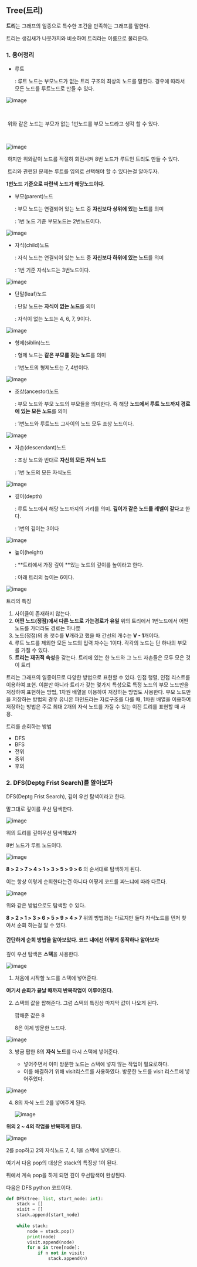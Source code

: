 ## Tree(트리)



**트리**는 그래프의 일종으로 특수한 조건을 만족하는 그래프를 말한다.

트리는 생김새가 나뭇가지와 비슷하여 트리라는 이름으로 불리운다. 



### 1. 용어정리

- 루트

  : 루트 노드는 부모노드가 없는 트리 구조의 최상의 노드를 말한다. 경우에 따라서 모든 노드를 루트노드로 만들 수 있다.

  

![image](https://user-images.githubusercontent.com/51642448/132092340-d1f8f0dc-08d4-486e-a5a8-eac645c62c93.png)

​	

​	위와 같은 노드는 부모가 없는 1번노드를 부모 노드라고 생각 할 수 있다. 

​	

![image](https://user-images.githubusercontent.com/51642448/132092390-47d8e1bd-541a-4482-9b23-970d4d5d7c6f.png)



​	하지만 위와같이 노드를 적절히 회전시켜 8번 노드가 루트인 트리도 만들 수 있다. 

​	트리와 관련된 문제는 루트를 임의로 선택해야 할 수 있다는걸 알아두자.





**1번노드 기준으로 파란색 노드가 해당노드이다.**

- 부모(parent)노드

  : 부모 노드는 연결되어 있는 노드 중 **자신보다 상위에 있는 노드**를 의미

  : 1번 노드 기준 부모노드는 2번노드이다.



![image](https://user-images.githubusercontent.com/51642448/132093821-f4e2af0a-a93e-4a3d-a731-2584c992d399.png)

- 자식(child)노드

  : 자식 노드는 연결되어 있는 노드 중 **자신보다 하위에 있는 노드**를 의미

  : 1번 기준 자식노드는 3번노드이다. 

  

![image](https://user-images.githubusercontent.com/51642448/132093832-44aa5510-c545-4198-8b7e-6f7b63424009.png)

- 단말(leaf)노드

  : 단말 노드는 **자식이 없는 노드**를 의미

  : 자식이 없는 노드는 4, 6, 7, 9이다.

  

![image](https://user-images.githubusercontent.com/51642448/132093739-5b985905-56e6-4980-acd8-30c52fd9025b.png)

- 형제(siblin)노드

  : 형제 노드는 **같은 부모를 갖는 노드**를 의미

  : 1번노드의 형제노드는 7, 4번이다.



![image](https://user-images.githubusercontent.com/51642448/132093783-12d60aef-e10c-4355-bd64-f849addec94e.png)



- 조상(ancestor)노드

  : 부모 노드와 부모 노드의 부모들을 의미한다. 즉 해당 **노드에서 루트 노드까지 경로에 있는 모든 노드**를 의미

  : 1번노드와 루트노드 그사이의 노드 모두 조상 노드이다.



![image](https://user-images.githubusercontent.com/51642448/132093796-0a65fe87-0b04-4154-809f-5fb9941d1bba.png)

- 자손(descendant)노드

  :  조상 노드와 반대로 **자신의 모든 자식 노드**

  : 1번 노드의 모든 자식노드



![image](https://user-images.githubusercontent.com/51642448/132093808-7537f542-b43a-40e3-9b55-1d0562960b06.png)



- 깊이(depth)

  : 루트 노드에서 해당 노드까지의 거리를 의미. **깊이가 같은 노드를 레벨이 같다**고 한다.

  : 1번의 깊이는 3이다

![image](https://user-images.githubusercontent.com/51642448/132093907-e53be607-268e-4744-9bda-24e662c2b9c4.png)

- 높이(height)

  : **트리에서 가장 깊이 **있는 노드의 깊이를 높이라고 한다. 

  : 아래 트리의 높이는 6이다.



![image](https://user-images.githubusercontent.com/51642448/132093891-95108848-7ea9-495b-aa9c-9da9f4660546.png)







트리의 특징

1. 사이클이 존재하지 않는다.
2. **어떤 노드(정점)에서 다른 노드로 가는경로가 유일** 위의 트리에서 1번노드에서 어떤노드를 가더라도 경로는 하나뿐
3. 노드(정점)의 총 갯수를 **V**개라고 했을 때 간선의 개수는 **V - 1**개이다.
4. 루트 노드를 제외한 모든 노드의 입력 차수는 1이다. 각각의 노드는 단 하나의 부모를 가질 수 있다.
5. **트리는 재귀적 속성**을 갖는다. 트리에 있는 한 노드와 그 노드 자손들은 모두 모은 것이 트리



트리는 그래프의 일종이므로 다양한 방법으로 표현할 수 있다. 인접 행렬, 인접 리스트를 이용하여 표현. 이뿐만 아니라 트리가 갖는 몇가지 특성으로 특정 노드의 부모 노드만을 저장하여 표현하는 방법, 1차원 배열을 이용하여 저장하는 방법도 사용한다. 부모 노드만을 저장하는 방법의 경우 유니온 파인드라는 자료구조를 다룰 때, 1차원 배열을 이용하여 저장하는 방법은 주로 최대 2개의 자식 노드를 가질 수 있는 이진 트리를 표현할 때 사용.



트리를 순회하는 방법

- DFS
- BFS
- 전위
- 중위
- 후의

### 2. DFS(Deptg Frist Search)를 알아보자

DFS(Deptg Frist Search), 깊이 우선 탐색이라고 한다.

말그대로 깊이를 우선 탐색한다.

![image](https://user-images.githubusercontent.com/51642448/132092390-47d8e1bd-541a-4482-9b23-970d4d5d7c6f.png)

위의 트리를 깊이우선 탐색해보자 

8번 노드가 루트 노드이다.

![image](https://user-images.githubusercontent.com/51642448/132126787-06671f9e-e3b3-4eed-be20-a536c48bca0c.png)

**8 > 2 > 7 > 4 > 1 > 3 > 5 > 9 > 6** 의 순서대로 탐색하게 된다. 

이는 항상 이렇게 순회한다는건 아니다 어떻게 코드를 짜느냐에 따라 다르다.



![image](https://user-images.githubusercontent.com/51642448/132126872-554cc54a-3174-4ea8-9a02-f14839b8fe6e.png)

위와 같은 방법으로도 탐색할 수 있다.

**8 > 2 > 1 > 3 > 6 > 5 > 9 > 4 > 7** 위의 방법과는 다르지만 둘다 자식노드를 먼저 찾아서 순회 하는걸 알 수 있다. 



#### 간단하게 순회 방법을 알아보았다. 코드 내에선 어떻게 동작하나 알아보자

깊이 우선 탐색은 **스택**을 사용한다. 





![image](https://user-images.githubusercontent.com/51642448/132127454-db6f90e1-22ab-4154-9cdb-5863c91daa40.png)

1. 처음에 시작할 노드를 스택에 넣어준다. 



**여기서 순회가 끝날 때까지 반복작업이 이루어진다.**

2. 스택의 값을 팝해준다. 그럼 스택의 특징상 마지막 값이 나오게 된다.

   팝해준 값은 8

   8은 이제 방문한 노드다.

   

![image](https://user-images.githubusercontent.com/51642448/132127629-8f8f246b-0b92-46ed-a326-b966a1bcca68.png)



3. 방금 팝한 8의 **자식 노드**를 다시 스택에 넣어준다. 

   - 넣어주면서 이미 방문한 노드는 스택에 넣지 않는 작업이 필요로하다.
   - 이를 해결하기 위해 visit리스트를 사용하였다. 방문한 노드를 visit 리스트에 넣어주었다.

   

![image](https://user-images.githubusercontent.com/51642448/132127641-cd0c257b-7f6c-4336-b49e-617fc230cd72.png)

4. 8의 자식 노드 2를 넣어주게 된다.

   ![image](https://user-images.githubusercontent.com/51642448/132127616-458e6276-3731-415d-af36-102303f73b0e.png)



**위의 2 ~ 4의 작업을 반복하게 된다.**



![image](https://user-images.githubusercontent.com/51642448/132128006-753b3120-9899-4fa1-b4df-440420bd39c7.png)

2를 pop하고 2의 자식노드 7, 4, 1을 스택에 넣어준다.

여기서 다음 pop의 대상은 stack의 특징상 1이 된다. 

뒤에서 계속 pop을 하게 되면 깊이 우선탐색이 완성된다.

다음은  DFS python 코드이다.

```python
def DFS(tree: list, start_node: int):
    stack = []
    visit = []
    stack.append(start_node)
    
    while stack:
        node = stack.pop()
        print(node)
        visit.append(node)
        for n in tree[node]:
            if n not in visit:
                stack.append(n)
```



